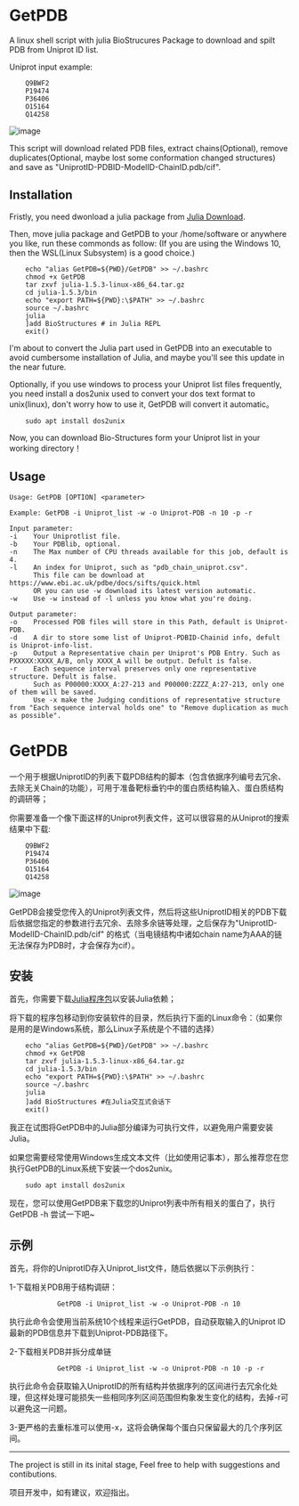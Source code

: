 GetPDB
=======
A linux shell script with julia BioStrucures Package to download and spilt PDB from Uniprot ID list.

Uniprot input example:  

        Q9BWF2  
        P19474  
        P36406  
        O15164  
        Q14258  

![image](https://github.com/Wang-Lin-boop/GetPDB/blob/master/img/Uniprot.png)

This script will download related PDB files, extract chains(Optional), remove duplicates(Optional, maybe lost some conformation changed structures) and save as "UniprotID-PDBID-ModelID-ChainID.pdb/cif".

Installation
----

Fristly, you need dwonload a julia package from [Julia Download](https://julialang.org/downloads/).

Then, move julia package and GetPDB to your /home/software or anywhere you like, run these commonds as follow: (If you are using the Windows 10, then the WSL(Linux Subsystem) is a good choice.)

        echo "alias GetPDB=${PWD}/GetPDB" >> ~/.bashrc
        chmod +x GetPDB
        tar zxvf julia-1.5.3-linux-x86_64.tar.gz
        cd julia-1.5.3/bin
        echo "export PATH=${PWD}:\$PATH" >> ~/.bashrc
        source ~/.bashrc
        julia
        ]add BioStructures # in Julia REPL
        exit()
        
I'm about to convert the Julia part used in GetPDB into an executable to avoid cumbersome installation of Julia, and maybe you'll see this update in the near future.

Optionally, if you use windows to process your Uniprot list files frequently, you need install a dos2unix used to convert your dos text format to unix(linux), don't worry how to use it, GetPDB will convert it automatic。

        sudo apt install dos2unix

Now, you can download Bio-Structures form your Uniprot list in your working directory！

Usage
----

    Usage: GetPDB [OPTION] <parameter> 
  
    Example: GetPDB -i Uniprot_list -w -o Uniprot-PDB -n 10 -p -r 
 
    Input parameter:  
    -i    Your Uniprotlist file.   
    -b    Your PDBlib, optional.   
    -n    The Max number of CPU threads available for this job, default is 4.  
    -l    An index for Uniprot, such as "pdb_chain_uniprot.csv".  
          This file can be download at https://www.ebi.ac.uk/pdbe/docs/sifts/quick.html  
          OR you can use -w download its latest version automatic.  
    -w    Use -w instead of -l unless you know what you're doing.
 
    Output parameter: 
    -o    Processed PDB files will store in this Path, default is Uniprot-PDB.  
    -d    A dir to store some list of Uniprot-PDBID-Chainid info, defult is Uniprot-info-list.  
    -p    Output a Representative chain per Uniprot's PDB Entry. Such as PXXXXX:XXXX_A/B, only XXXX_A will be output. Defult is false.   
    -r    Each sequence interval preserves only one representative structure. Defult is false.   
          Such as P00000:XXXX_A:27-213 and P00000:ZZZZ_A:27-213, only one of them will be saved. 
          Use -x make the Judging conditions of representative structure from "Each sequence interval holds one" to "Remove duplication as much as possible".
 

GetPDB
===
一个用于根据UniprotID的列表下载PDB结构的脚本（包含依据序列编号去冗余、去除无关Chain的功能），可用于准备靶标垂钓中的蛋白质结构输入、蛋白质结构的调研等；

你需要准备一个像下面这样的Uniprot列表文件，这可以很容易的从Uniprot的搜索结果中下载:  

        Q9BWF2  
        P19474  
        P36406  
        O15164  
        Q14258  

![image](https://github.com/Wang-Lin-boop/GetPDB/blob/master/img/Uniprot.png)

GetPDB会接受您传入的Uniprot列表文件，然后将这些UniprotID相关的PDB下载后依据您指定的参数进行去冗余、去除多余链等处理，之后保存为"UniprotID-ModelID-ChainID.pdb/cif" 的格式（当电镜结构中诸如chain name为AAA的链无法保存为PDB时，才会保存为cif）。

安装
----
首先，你需要下载[Julia程序包](https://julialang.org/downloads/)以安装Julia依赖；

将下载的程序包移动到你安装软件的目录，然后执行下面的Linux命令：（如果你是用的是Windows系统，那么Linux子系统是个不错的选择）

        echo "alias GetPDB=${PWD}/GetPDB" >> ~/.bashrc
        chmod +x GetPDB
        tar zxvf julia-1.5.3-linux-x86_64.tar.gz
        cd julia-1.5.3/bin
        echo "export PATH=${PWD}:\$PATH" >> ~/.bashrc
        source ~/.bashrc
        julia
        ]add BioStructures #在Julia交互式会话下
        exit()

我正在试图将GetPDB中的Julia部分编译为可执行文件，以避免用户需要安装Julia。

如果您需要经常使用Windows生成文本文件（比如使用记事本），那么推荐您在您执行GetPDB的Linux系统下安装一个dos2unix。

        sudo apt install dos2unix

现在，您可以使用GetPDB来下载您的Uniprot列表中所有相关的蛋白了，执行GetPDB -h 尝试一下吧~

示例
----
首先，将你的UniprotID存入Uniprot_list文件，随后依据以下示例执行：

1-下载相关PDB用于结构调研：

                GetPDB -i Uniprot_list -w -o Uniprot-PDB -n 10

执行此命令会使用当前系统10个线程来运行GetPDB，自动获取输入的Uniprot ID 最新的PDB信息并下载到Uniprot-PDB路径下。

2-下载相关PDB并拆分成单链

                GetPDB -i Uniprot_list -w -o Uniprot-PDB -n 10 -p -r
                
执行此命令会获取输入UniprotID的所有结构并依据序列的区间进行去冗余化处理，但这样处理可能损失一些相同序列区间范围但构象发生变化的结构，去掉-r可以避免这一问题。

3-更严格的去重标准可以使用-x，这将会确保每个蛋白只保留最大的几个序列区间。

****

The project is still in its inital stage, Feel free to help with suggestions and contibutions.   

项目开发中，如有建议，欢迎指出。


